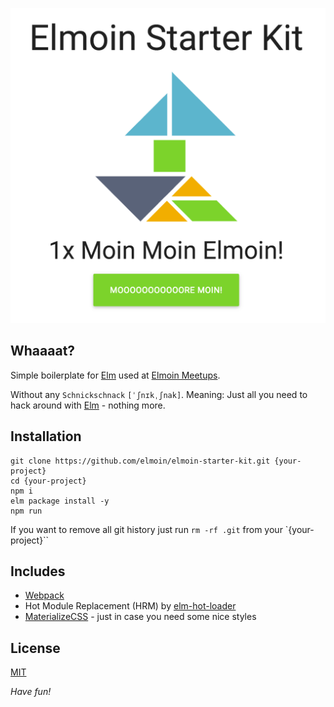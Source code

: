 ![screenshot](./screenshot.png)

## Whaaaat?

Simple boilerplate for [Elm](http://elm-lang.org/) used at [Elmoin Meetups](http://www.meetup.com/de-DE/Elmoin/).

Without any `Schnickschnack` `[ˈʃnɪkˌʃnak]`. Meaning: Just all you need to hack around with [Elm](http://elm-lang.org/) - nothing more.

## Installation

```
git clone https://github.com/elmoin/elmoin-starter-kit.git {your-project}
cd {your-project}
npm i
elm package install -y
npm run
````

If you want to remove all git history just run `rm -rf .git` from your `{your-project}``


## Includes

- [Webpack](https://webpack.github.io/)
- Hot Module Replacement (HRM) by [elm-hot-loader](https://github.com/fluxxu/elm-hot-loader)
- [MaterializeCSS](http://materializecss.com/) - just in case you need some nice styles

## License

[MIT](./LICENSE)


_Have fun!_
